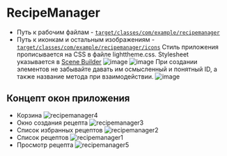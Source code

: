 # RecipeManager
- Путь к рабочим файлам - [`target/classes/com/example/recipemanager`](https://github.com/smoothie-ws/RecipeManager/tree/main/target/classes/com/example/recipemanager)
- Путь к иконкам и остальным изображениям - [`target/classes/com/example/recipemanager/icons`](https://github.com/smoothie-ws/RecipeManager/tree/main/target/classes/com/example/recipemanager/icons)
Стиль приложения прописывается на CSS в файле lighttheme.css. Stylesheet указывается в [Scene Builder](https://gluonhq.com/products/scene-builder/)
![image](https://github.com/smoothie-ws/RecipeManager/assets/94678991/ade2aeb2-810f-4f76-8052-5a062453830f)
![image](https://github.com/smoothie-ws/RecipeManager/assets/94678991/24932b97-9949-4b7e-bee4-082d62cc10cf)
При создании элементов не забывайте давать им осмысленный и понятный ID, а также название метода при взаимодействии.
![image](https://github.com/smoothie-ws/RecipeManager/assets/94678991/d40d99a2-d3a1-4ee7-bd1e-95d39bfddcac)

## Концепт окон приложения
- Корзина
  ![recipemanager4](https://github.com/smoothie-ws/RecipeManager/assets/94678991/6dfecb71-e926-41e5-a7fb-d98c274aa9f8)
- Окно создания рецепта
  ![recipemanager3](https://github.com/smoothie-ws/RecipeManager/assets/94678991/16b1ed8a-08fe-4444-8149-09e0765dd36e)
- Список избранных рецептов
  ![recipemanager2](https://github.com/smoothie-ws/RecipeManager/assets/94678991/13f68e39-a3d3-41d8-9888-68c4b3b5a795)
- Список рецептов
  ![recipemanager1](https://github.com/smoothie-ws/RecipeManager/assets/94678991/2798497a-9656-4405-bc62-6e4ddb52aa00)
- Просмотр рецепта
  ![recipemanager5](https://github.com/smoothie-ws/RecipeManager/assets/94678991/4adbbd70-60fd-4ed2-9853-c7e7235b5900)
